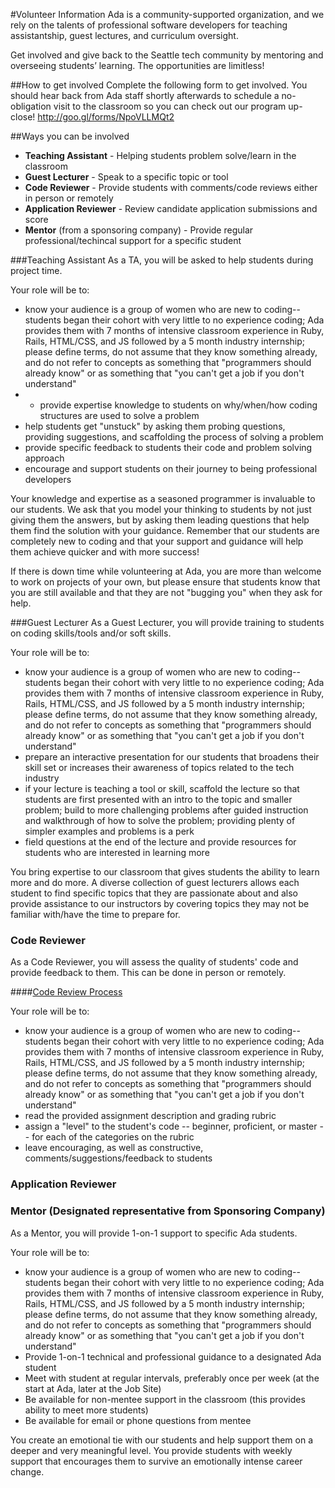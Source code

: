 #Volunteer Information
Ada is a community-supported organization, and we rely on the talents of professional software developers for teaching assistantship, guest lectures, and curriculum oversight.

Get involved and give back to the Seattle tech community by mentoring and overseeing students’ learning. The opportunities are limitless!

##How to get involved
Complete the following form to get involved. You should hear back from Ada staff shortly afterwards to schedule a no-obligation visit to the classroom so you can check out our program up-close!
http://goo.gl/forms/NpoVLLMQt2

##Ways you can be involved
- **Teaching Assistant** - Helping students problem solve/learn in the classroom
- **Guest Lecturer** - Speak to a specific topic or tool
- **Code Reviewer** - Provide students with comments/code reviews either in person or remotely
- **Application Reviewer** - Review candidate application submissions and score
- **Mentor** (from a sponsoring company) - Provide regular professional/techincal support for a specific student

###Teaching Assistant
As a TA, you will be asked to help students during project time.

Your role will be to:
- know your audience is a group of women who are new to coding--students began their cohort with very little to no experience coding; Ada provides them with 7 months of intensive classroom experience in Ruby, Rails, HTML/CSS, and JS followed by a 5 month industry internship; please define terms, do not assume that they know something already, and do not refer to concepts as something that "programmers should already know" or as something that "you can't get a job if you don't understand"
- - provide expertise knowledge to students on why/when/how coding structures are used to solve a problem
- help students get "unstuck" by asking them probing questions, providing suggestions, and scaffolding the process of solving a problem
- provide specific feedback to students their code and problem solving approach
- encourage and support students on their journey to being professional developers

Your knowledge and expertise as a seasoned programmer is invaluable to our students. We ask that you model your thinking to students by not just giving them the answers, but by asking them leading questions that help them find the solution with your guidance. Remember that our students are completely new to coding and that your support and guidance will help them achieve quicker and with more success!

If there is down time while volunteering at Ada, you are more than welcome to work on projects of your own, but please ensure that students know that you are still available and that they are not "bugging you" when they ask for help.

###Guest Lecturer
As a Guest Lecturer, you will provide training to students on coding skills/tools and/or soft skills.

Your role will be to:
- know your audience is a group of women who are new to coding--students began their cohort with very little to no experience coding; Ada provides them with 7 months of intensive classroom experience in Ruby, Rails, HTML/CSS, and JS followed by a 5 month industry internship; please define terms, do not assume that they know something already, and do not refer to concepts as something that "programmers should already know" or as something that "you can't get a job if you don't understand"
- prepare an interactive presentation for our students that broadens their skill set or increases their awareness of topics related to the tech industry
- if your lecture is teaching a tool or skill, scaffold the lecture so that students are first presented with an intro to the topic and smaller problem; build to more challenging problems after guided instruction and walkthrough of how to solve the problem; providing plenty of simpler examples and problems is a perk
- field questions at the end of the lecture and  provide resources for students who are interested in learning more

You bring expertise to our classroom that gives students the ability to learn more and do more. A diverse collection of guest lecturers allows each student to find specific topics that they are passionate about and also provide assistance to our instructors by covering topics they may not be familiar with/have the time to prepare for.

### Code Reviewer
As a Code Reviewer, you will assess the quality of students' code and provide feedback to them. This can be done in person or remotely.

####[Code Review Process](rubrics/code_review_process.md)

Your role will be to:
- know your audience is a group of women who are new to coding--students began their cohort with very little to no experience coding; Ada provides them with 7 months of intensive classroom experience in Ruby, Rails, HTML/CSS, and JS followed by a 5 month industry internship; please define terms, do not assume that they know something already, and do not refer to concepts as something that "programmers should already know" or as something that "you can't get a job if you don't understand"
- read the provided assignment description and grading rubric
- assign a "level" to the student's code -- beginner, proficient, or master -- for each of the categories on the rubric
- leave encouraging, as well as constructive, comments/suggestions/feedback to students

### Application Reviewer

### Mentor (Designated representative from Sponsoring Company)
As a Mentor, you will provide 1-on-1 support to specific Ada students.

Your role will be to:
- know your audience is a group of women who are new to coding--students began their cohort with very little to no experience coding; Ada provides them with 7 months of intensive classroom experience in Ruby, Rails, HTML/CSS, and JS followed by a 5 month industry internship; please define terms, do not assume that they know something already, and do not refer to concepts as something that "programmers should already know" or as something that "you can't get a job if you don't understand"
-	Provide 1-on-1 technical and professional guidance to a designated Ada student
-	Meet with student at regular intervals, preferably once per week (at the start at Ada, later at the Job Site)
-	Be available for non-mentee support in the classroom (this provides ability to meet more students)
-	Be available for email or phone questions from mentee

You create an emotional tie with our students and help support them on a deeper and very meaningful level. You provide students with weekly support that encourages them to survive an emotionally intense career change.
